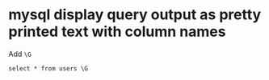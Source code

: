 # mysql display query output as pretty printed text with column names
Add `\G`
```
select * from users \G
```
